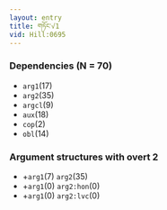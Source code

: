 ```yaml
---
layout: entry
title: གཏོང་√1
vid: Hill:0695
---
```

### Dependencies (N = 70)
* `arg1`(17)
* `arg2`(35)
* `argcl`(9)
* `aux`(18)
* `cop`(2)
* `obl`(14)
### Argument structures with overt 2
* +`arg1`(7) `arg2`(35)
* +`arg1`(0) `arg2:hon`(0)
* +`arg1`(0) `arg2:lvc`(0)
